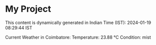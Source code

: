 # My Project

This content is dynamically generated in Indian Time (IST): 2024-01-19 08:29:44 IST


Current Weather in Coimbatore:
Temperature: 23.88 °C
Condition: mist

